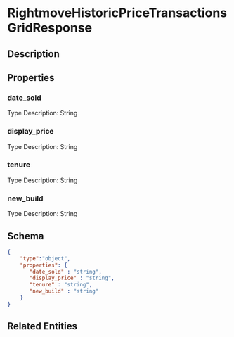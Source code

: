 # RightmoveHistoricPriceTransactionsGridResponse
## Description

## Properties
### date_sold


Type Description: String
### display_price


Type Description: String
### tenure


Type Description: String
### new_build


Type Description: String

## Schema
```json
{
    "type":"object",
    "properties": {
       "date_sold" : "string",
       "display_price" : "string",
       "tenure" : "string",
       "new_build" : "string"
    }
}
```

## Related Entities

